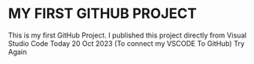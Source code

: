 # MY FIRST GITHUB PROJECT
This is my first GitHub Project. I published this project directly from Visual Studio Code Today 20 Oct 2023 (To connect my VSCODE To GitHub)
Try Again